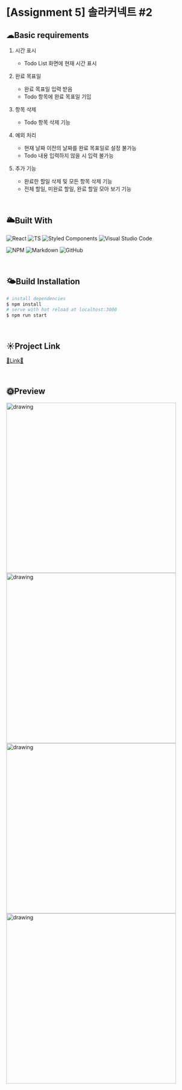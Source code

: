 # [Assignment 5] 솔라커넥트 #2

## ☁Basic requirements

1. 시간 표시
   - Todo List 화면에 현재 시간 표시

2. 완료 목표일 
   - 완료 목표일 입력 받음
   - Todo 항목에 완료 목표일 기입

3. 항목 삭제
   - Todo 항목 삭제 기능
   
4. 예외 처리 
   - 현재 날짜 이전의 날짜를 완료 목표일로 설정 불가능
   - Todo 내용 입력하지 않을 시 입력 불가능

5. 추가 기능
   - 완료한 할일 삭제 및 모든 항목 삭제 기능
   - 전체 할일, 미완료 할일, 완료 할일 모아 보기 기능 

<br>

## 🌥Built With

![React](https://img.shields.io/badge/react-%2320232a.svg?style=for-the-badge&logo=react&logoColor=%2361DAFB)
![TS](https://img.shields.io/badge/TypeScript-2f74c0?style=for-the-badge&logo=typescript&logoColor=white)
![Styled Components](https://img.shields.io/badge/styled--components-DB7093?style=for-the-badge&logo=styled-components&logoColor=white)
![Visual Studio Code](https://img.shields.io/badge/VisualStudioCode-0078d7.svg?style=for-the-badge&logo=visual-studio-code&logoColor=white)

![NPM](https://img.shields.io/badge/NPM-%23000000.svg?style=for-the-badge&logo=npm&logoColor=white)
![Markdown](https://img.shields.io/badge/markdown-%23000000.svg?style=for-the-badge&logo=markdown&logoColor=white)
![GitHub](https://img.shields.io/badge/github-%23121011.svg?style=for-the-badge&logo=github&logoColor=white)

<br>

## 🌤Build Installation

```bash
# install dependencies
$ npm install
# serve with hot reload at localhost:3000
$ npm run start
```

<br>


## ☀Project Link

<a href="https://solarconnect-todolist-project.netlify.app/" target="_blank">🌟Link🌟</a>


<br>

## 🌞Preview
<div style={display: flex;}>
  
   <img src="https://user-images.githubusercontent.com/67324487/130318094-b8c78586-e3b9-4774-a46d-da8259d71e2e.gif" alt="drawing" width="450"/>
   <img src="https://user-images.githubusercontent.com/67324487/130318096-45de9391-0487-4e30-9c83-5100b9a6ff30.gif" alt="drawing" width="450"/>
   <img src="https://user-images.githubusercontent.com/67324487/130318193-ebf3e219-51c7-4d52-a0ac-f8e5e0e2df32.gif" alt="drawing" width="450"/>
   <img src="https://user-images.githubusercontent.com/67324487/130318207-28f4ac69-28a4-422d-b82d-1a1b3e3f000a.gif" alt="drawing" width="450"/>

  
</div>



